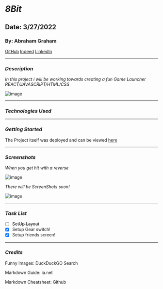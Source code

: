# ***8Bit***
## Date: 3/27/2022
### By: Abraham Graham
[GitHub](https://github.com/GrahamA4)
[Indeed](https://my.indeed.com/p/abrahamg-ev14rnw)
[LinkedIn](https://www.linkedin.com/in/abraham-graham-478458233)
***
### ***Description***
*In this project i will be working towards creating a fun Game Launcher REACT/JAVASCRIPT/HTML/CSS*

![image](https://media2.giphy.com/media/uzpjgAYcspoLqcXUlT/giphy.gif?cid=ecf05e475xiofb9737pwpbdrunix2oo14ha3bfmbmdqkw9q8&rid=giphy.gif&ct=g)
***
### ***Technologies Used***
<!-- * Item 1
* Item 2
  * Sub-item

1. Item 1
2. Item 2
  * Sub-item -->
***
### ***Getting Started***
<!-- Sign up and sign in as a new user and then walk through the Ranger creation page to begin your warband. -->

<!-- If you want to know how i keep track of development progress it can be viewed [here](https://trello.com/b/CO07nSH4/uno) -->

The Project itself was deployed and can be viewed [here](https://github.com/GrahamA4/8bit)

***
### ***Screenshots***
*When you get hit with a reverse*

 ![image](https://64.media.tumblr.com/26a6857694c89cb876048ddb0afbb687/6acccee7a7c24e93-41/s400x600/79390a247ba923ada7c4bb24f715917bf5463304.gifv)

 *There will be ScreenShots soon!*

 ![image](https://media0.giphy.com/media/GOr6oFOStQHr8Ns3br/giphy.gif?cid=790b761122a329d76d7ab1eeb309aaf5afa14be732e90bc9&rid=giphy.gif&ct=g)
 ***
 ### ***Task List***
 - [ ] ~~SetUp Layout~~
- [x] Setup Gear switch!
- [x] Setup friends screen!
<!-- - [x] Completed Update
- [x] ~~Strikethrough~~ Items Also -->
***
###  ***Credits***
Funny Images: DuckDuckGO Search

Markdown Guide: ia.net

Markdown Cheatsheet: Github



